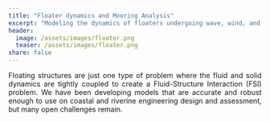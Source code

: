 ```yaml
---
title: "Floater dynamics and Mooring Analysis"
excerpt: "Modeling the dynamics of floaters undergoing wave, wind, and current effects."
header:
  image: /assets/images/floater.png
  teaser: /assets/images/floater.png
share: false
---
```


<p style="text-align: justify;">
Floating structures are just one type of problem where the fluid and solid dynamics are tightly coupled to create a Fluid-Structure Interaction (FSI) problem. We have been developing models that are accurate and robust enough to use on coastal and riverine engineering design and assessment, but many open challenges remain.
</p>

